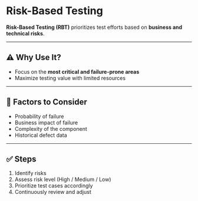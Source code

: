# Risk-Based Testing

**Risk-Based Testing (RBT)** prioritizes test efforts based on **business and technical risks**.

---

## ⚠️ Why Use It?

- Focus on the **most critical and failure-prone areas**
- Maximize testing value with limited resources

---

## 🧮 Factors to Consider

- Probability of failure
- Business impact of failure
- Complexity of the component
- Historical defect data

---

## ✅ Steps

1. Identify risks
2. Assess risk level (High / Medium / Low)
3. Prioritize test cases accordingly
4. Continuously review and adjust